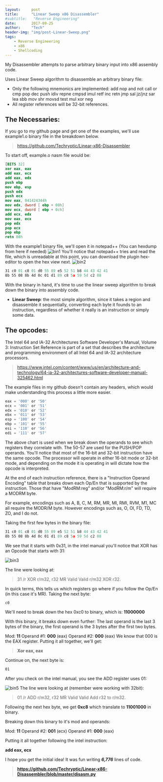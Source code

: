 ```yaml
---
layout:     post
title:      "Linear Sweep x86 Disassembler"
#subtitle:   "Reverse Engineering"
date:       2017-09-25
author:     "Tech"
header-img: "img/post-Linear-Sweep.png"
tags:
    - Reverse Engineering
    - x86
    - Shellcoding
---
```



My Disassembler attempts to parse arbitrary binary input into x86 assembly code.


   Uses Linear Sweep algorithm to disassemble an arbitrary binary file:

*    Only the following mnemonics are implemented: add nop and not call or cmp pop dec push idiv repne cmpsd imul retf inc retn jmp sal jz/jnz sar lea sbb mov shr movsd test mul xor neg
*    All register references will be 32-bit references.

## The Necessaries:

If you go to my github page and get one of the examples, we'll use example1.o binary file in the breakdown below.

> https://github.com/Techryptic/Linear-x86-Disassembler


To start off, example.o nasm file would be:

```nasm
[BITS 32]
xor eax, eax
add eax, ecx
add eax, edx
push ebp
mov ebp, esp
push edx
push ecx
mov eax, 041424344h
mov edx, dword [ ebp + 08h]
mov ecx, dword [ ebp + 0ch]
add ecx, edx
mov eax, ecx
pop edx
pop ecx
pop ebp
retn 08h
```

With the example1 binary file, we'll open it in notepad++ (You can hexdump from here if needed)
![bin1](/img/in-post/post-js-version/bin1.png)
You'll notice that notepad++ tries and read the file, which is unreadable at this point, you can download the plugin hex-editor to open the hex view next.
![bin2](/img/in-post/post-js-version/bin2.png)

```nasm
31 c0 01 c8 01 d0 55 89 e5 52 51 b8 44 43 42 41
8b 55 08 8b 4d 0c 01 d1 89 c8 5a 59 5d c2 08  
```

With the binary in hand, it's time to use the linear sweep algorithm to break down the binary into assembly code.

* **Linear Sweep**: the most simple algorithm, since it takes a region and disassemble it sequentially, converting each byte it founds to an instruction, regardless of whether it really is an instruction or simply some data.

## The opcodes:
The Intel 64 and IA-32 Architectures Software Developer's Manual, Volume 3: Instruction Set Reference is part of a set that describes the architecture and programming environment of all Intel 64 and IA-32 architecture processors.

> https://www.intel.com/content/www/us/en/architecture-and-technology/64-ia-32-architectures-software-developer-manual-325462.html

The example files in my github doesn't contain any headers, which would make understanding this process a little more easier.

```nasm
eax = '000' or '50'
ecx = '001' or '51'
edx = '010' or '52'
ebx = '011' or '53'
esp = '100' or '54'
ebp = '101' or '55'
esi = '110' or '56'
edi = '111' or '57'
```
The above chart is used when we break down the operands to see which registers they correlate with. The 50-57 are used for the PUSH/POP operands. You'll notice that most of the 16-bit and 32-bit instruction have the same opcode. The processor will operate in either 16-bit mode or 32-bit mode, and depending on the mode it is operating in will dictate how the opcode is interpreted.

At the end of each instruction reference, there is a "Instruction Operand Encoding" table that breaks down each Op/En that is supported by the instruction. Those that have "ModRM:reg" and/or "ModRM:r/m" will require a MODRM byte.

For example, encodings such as A, B, C, M, RM, MR, MI, RMI, RVM, M1, MC all require the MODR/M byte. However encodings such as, O, OI, FD, TD, ZO, and I do not.

Taking the first few bytes in the binary file:

```nasm
31 c0 01 c8 01 d0 55 89 e5 52 51 b8 44 43 42 41
8b 55 08 8b 4d 0c 01 d1 89 c8 5a 59 5d c2 08  
```

We see that it starts with 0x31, in the intel manual you'll notice that XOR has an Opcode that starts with 31:

![bin3](/img/in-post/post-js-version/bin3.png)

The line were looking at:

> 31 /r XOR r/m32, r32 MR Valid Valid r/m32 XOR r32.

In quick terms, this tells us which registers go where if you follow the Op/En (in this case it's MR). Taking the next byte:

```nasm
c0 
```

We'll need to break down the hex 0xc0 to binary, which is: **11000000**

With this binary, it breaks down even further:
The last operand is the last 3 bytes of the binary, the first operand is the 3 bytes after the first two bytes.

Mod: **11**
Operand #1: **000** (eax)
Operand #2: **000** (eax)
We know that 000 is the EAX register.
Putting it all together, we'll get:

> **Xor eax, eax**

Continue on, the next byte is:

```nasm
01 
```

After you check on the intel manual, you see the ADD register uses 01:

![bin5](/img/in-post/post-js-version/bin5.png)
The line were looking at (remember were working with 32bit):

> 01 /r ADD r/m32, r32 MR Valid Valid Add r32 to r/m32.

Following the next hex byte, we get **0xc8** which translate to **11001000** in binary.

Breaking down this binary to it's mod and operands:

Mod: **11**
Operand #2: **001** (ecx)
Operand #1: **000** (eax)

Putting it all together following the intel instruction:

**add eax, ecx**


I hope you get the initial idea!
It was fun writing ***6,776*** lines of code.

>  **https://github.com/Techryptic/Linear-x86-Disassembler/blob/master/disasm.py**

